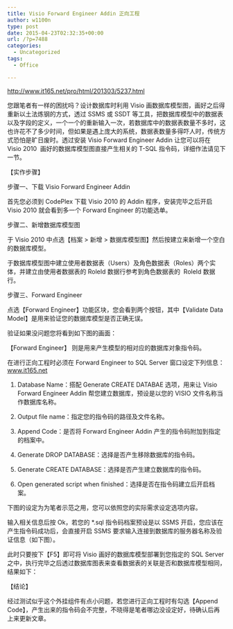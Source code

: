 ```yaml
---
title: Visio Forward Engineer Addin 正向工程
author: w1100n
type: post
date: 2015-04-23T02:32:35+00:00
url: /?p=7488
categories:
  - Uncategorized
tags:
  - Office

---
```

http://www.it165.net/pro/html/201303/5237.html

您跟笔者有一样的困扰吗？设计数据库时利用 Visio 画数据库模型图，画好之后得重新以土法炼钢的方式，透过 SSMS 或 SSDT 等工具，把数据库模型中的数据表以及字段的定义，一个一个的重新输入一次，若数据库中的数据表数量不多时，这也许花不了多少时间，但如果是遇上庞大的系统，数据表数量多得吓人时，传统方式恐怕是旷日废时。透过安装 Visio Forward Engineer Addin 让您可以将在 Visio 2010  画好的数据库模型图直接产生相关的 T-SQL 指令码，详细作法请见下一节。

【实作步骤】

步骤一、下载 Visio Forward Engineer Addin

首先您必须到 CodePlex 下载 Visio 2010 的 Addin 程序，安装完毕之后开启 Visio 2010 就会看到多一个 Forward Engineer 的功能选单。


步骤二、新增数据库模型图

于 Visio 2010 中点选【档案 > 新增 > 数据库模型图】然后按建立来新增一个空白的数据库模型。

于数据库模型图中建立使用者数据表（Users）及角色数据表（Roles）两个实体，并建立由使用者数据表的 RoleId 数据行参考到角色数据表的  RoleId 数据行。


步骤三、Forward Engineer

点选【Forward Engineer】功能区块，您会看到两个按钮，其中【Validate Data Model】是用来验证您的数据库模型是否正确无误。


验证如果没问题您将看到如下图的画面：


【Forward Engineer】 则是用来产生模型的相对应的数据库对象指令码。


在进行正向工程时必须在 Forward Engineer to SQL Server 窗口设定下列信息： www.it165.net

1. Database Name：搭配 Generate CREATE DATABAE 选项，用来让 Visio Forward Engineer Addin 帮您建立数据库，预设是以您的 VISIO 文件名称当作数据库名称。

2. Output file name：指定您的指令码的路径及文件名称。

3. Append Code：是否将 Forward Engineer Addin 产生的指令码附加到指定的档案中。

4. Generate DROP DATABASE：选择是否产生移除数据库的指令码。

5. Generate CREATE DATABASE：选择是否产生建立数据库的指令码。

6. Open generated script when finished：选择是否在指令码建立后开启档案。

下图的设定为为笔者示范之用，您可以依照您的实际需求设定选项内容。


输入相关信息后按 Ok，若您的 *.sql 指令码档案预设是以 SSMS 开启，您应该在产生指令码成功后，会直接开启 SSMS 要求输入连接到数据库的服务器名称及验证信息（如下图）。


此时只要按下【F5】即可将 Visio 画好的数据库模型部署到您指定的 SQL Server 之中，执行完毕之后透过数据库图表来查看数据表的关联是否和数据库模型相同，结果如下：


【结论】

经过测试似乎这个外挂组件有点小问题，若您进行正向工程时有勾选【Append Code】，产生出来的指令码会不完整，不晓得是笔者哪边没设定好，待确认后再上来更新文章。